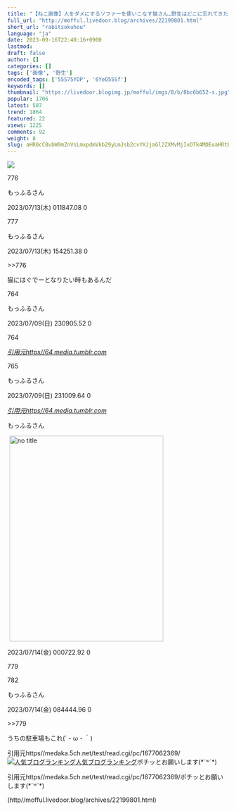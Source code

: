```yaml
---
title: "【ねこ画像】人をダメにするソファーを使いこなす猫さん…野生はどこに忘れてきたんでしょうかwww "
full_url: "http://mofful.livedoor.blog/archives/22199801.html"
short_url: "rabitsokuhou"
language: "ja"
date: 2023-09-16T22:40:16+0900
lastmod: 
draft: false
author: []
categories: []
tags: ['画像', '野生']
encoded_tags: ['55S75YOP', '6YeO55Sf']
keywords: []
thumbnail: "https://livedoor.blogimg.jp/mofful/imgs/8/b/8bc6b652-s.jpg"
popular: 1706
latest: 587
trend: 1864
featured: 22
views: 1225
comments: 92
weight: 8
slug: aHR0cC8vbW9mZnVsLmxpdmVkb29yLmJsb2cvYXJjaGl2ZXMvMjIxOTk4MDEuaHRtbA==
---
```


![](https://livedoor.blogimg.jp/mofful/imgs/8/b/8bc6b652-s.jpg)

<div><p class='t_h'>776 <p>もっふるさん</p> <p> 2023/07/13(木) 011847.08 0</p></p><p class='t_h t_i'>777 <p>もっふるさん</p> <p>2023/07/13(木) 154251.38 0</p></p><p class='t_b t_i'><p class='anchor'>>>776</p>猫にはぐでーとなりたい時もあるんだ</p>764 <p>もっふるさん</p> <p> 2023/07/09(日) 230905.52 0</p><p>764</p><a title='' target='_blank' href='https//64.media.tumblr.com/c19c6e51adf33ceb5a3de690745a51db/e0dfa53a0d1dbb3d-7e/s540x810/e9841491e62e48237f9dafd5a5e5952c9852a90e.jpg'><i><p>引用元https//64.media.tumblr.com</p></i></a> <p class='t_h'>765 <p>もっふるさん</p> <p> 2023/07/09(日) 231009.64 0</p></p> <a title='' target='_blank' href='https//64.media.tumblr.com/bb4b8c70fae547672b3432d15b194c83/c11666a33e901290-81/s1280x1920/8a0e6ca576f033275b17f1e565bb222895e65ccc.jpg'><i><p>引用元https//64.media.tumblr.com</p></i></a> <p>もっふるさん</p> <span><a target='_blank' title='no title' href='https//livedoor.blogimg.jp/mofful/imgs/9/d/9db0b22d.jpg'><img class='pict' hspace='5' alt='no title' border='0' height='467' width='350' src='https//livedoor.blogimg.jp/mofful/imgs/9/d/9db0b22d-s.jpg'></a><p>2023/07/14(金) 000722.92 0</p></span><p>779</p> <p class='t_h t_i'>782 <p>もっふるさん</p> <p> 2023/07/14(金) 084444.96 0</p></p> <p class='t_b t_i'> <p class='anchor'>>>779</p> うちの駐車場もこれ(´・ω・｀) </p> 引用元https//medaka.5ch.net/test/read.cgi/pc/1677062369/<a href='//blog.with2.net/link/?2036932'><img title='人気ブログランキング' src='https//blog.with2.net/img/banner/banner_21.gif'></a><a href='//blog.with2.net/link/?2036932'>人気ブログランキング</a>ポチッとお願いします(*´꒳`*)<img alt='' src='https//www11.a8.net/0.gif?a8mat=3BDUGQ+4RHMA+2HOM+BS629' height='1' width='1' border='0'> <p>引用元https//medaka.5ch.net/test/read.cgi/pc/1677062369/ポチッとお願いします(*´꒳`*)</p></div>

(http//mofful.livedoor.blog/archives/22199801.html)
